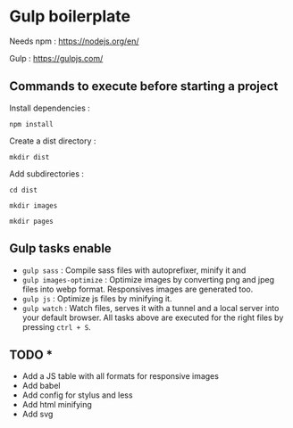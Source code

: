 # Gulp boilerplate
Needs npm : https://nodejs.org/en/

Gulp : https://gulpjs.com/

## Commands to execute before starting a project
Install dependencies :

```npm install```

Create a dist directory :

```mkdir dist```

Add subdirectories :

```cd dist```

```mkdir images```

```mkdir pages```

## Gulp tasks enable
* ```gulp sass``` : Compile sass files with autoprefixer, minify it and 
* ```gulp images-optimize``` : Optimize images by converting png and jpeg files into webp format. Responsives images are generated too.
* ```gulp js``` : Optimize js files by minifying it.
* ```gulp watch``` : Watch files, serves it with a tunnel and a local server into your default browser. All tasks above are executed for the right files by pressing ```ctrl + S```.

## TODO *
* Add a JS table with all formats for responsive images
* Add babel
* Add config for stylus and less
* Add html minifying
* Add svg 
